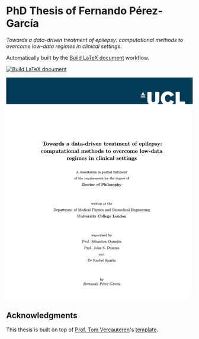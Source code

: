 # PhD Thesis of Fernando Pérez-García

*Towards a data-driven treatment of epilepsy: computational methods to overcome low-data regimes in clinical settings*.

Automatically built by the [Build LaTeX document](https://github.com/fepegar/phd-thesis/actions/workflows/build.yml) workflow.

[![Build LaTeX document](https://github.com/fepegar/phd-thesis/actions/workflows/build.yml/badge.svg)](https://github.com/fepegar/phd-thesis/actions/workflows/build.yml)

![Title page](./misc/title-page.png)

## Acknowledgments

This thesis is built on top of [Prof. Tom Vercauteren](https://www.kcl.ac.uk/people/tom-vercauteren)'s [template](https://github.com/tvercaut/TomThesisTemplate).
